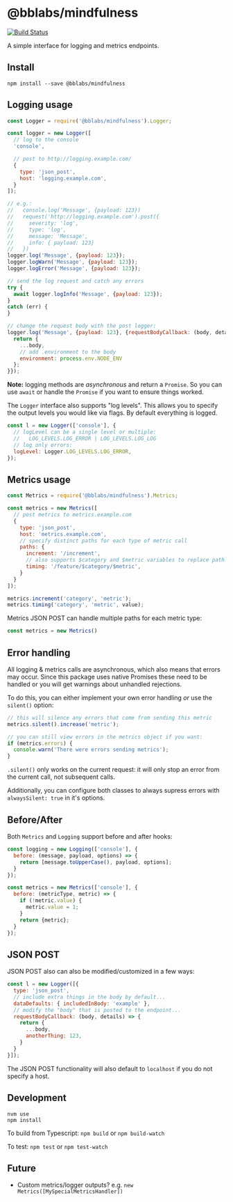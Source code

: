 # @bblabs/mindfulness

[![Build Status](https://travis-ci.org/bombbomb/mindfulness.svg?branch=master)](https://travis-ci.org/bombbomb/mindfulness)

A simple interface for logging and metrics endpoints.

## Install

    npm install --save @bblabs/mindfulness

## Logging usage

```javascript
const Logger = require('@bblabs/mindfulness').Logger;

const logger = new Logger([
  // log to the console
  'console',

  // post to http://logging.example.com/
  {
    type: 'json_post',
    host: 'logging.example.com',
  }
]);

// e.g.:
//   console.log('Message', {payload: 123})
//   request('http://logging.example.com').post({
//     severity: 'log',
//     type: 'log',
//     message: 'Message',
//     info: { payload: 123}
//   })
logger.log('Message', {payload: 123});
logger.logWarn('Message', {payload: 123});
logger.logError('Message', {payload: 123});

// send the log request and catch any errors
try {
  await logger.logInfo('Message', {payload: 123});
}
catch (err) {
}

// change the request body with the post logger:
logger.log('Message', {payload: 123}, {requestBodyCallback: (body, details) => {
  return {
    ...body,
    // add .environment to the body
    environment: process.env.NODE_ENV
  };
}});
```

**Note:** logging methods are _asynchronous_ and return a `Promise`. So you can use `await` or handle the `Promise` if you want to ensure things worked.

The `Logger` interface also supports "log levels". This allows you to specify the output levels you would like via flags. By default everything is logged.

```javascript
const l = new Logger(['console'], {
  // logLevel can be a single level or multiple:
  //   LOG_LEVELS.LOG_ERROR | LOG_LEVELS.LOG_LOG
  // log only errors:
  logLevel: Logger.LOG_LEVELS.LOG_ERROR,
});
```

## Metrics usage

```javascript
const Metrics = require('@bblabs/mindfulness').Metrics;

const metrics = new Metrics([
  // post metrics to metrics.example.com
  {
    type: 'json_post',
    host: 'metrics.example.com',
    // specify distinct paths for each type of metric call
    paths: {
      increment: '/increment',
      // also supports $category and $metric variables to replace path with those items
      timing: '/feature/$category/$metric',
    }
  }
]);

metrics.increment('category', 'metric');
metrics.timing('category', 'metric', value);
```

Metrics JSON POST can handle multiple paths for each metric type:

```javascript
const metrics = new Metrics()
```

## Error handling

All logging & metrics calls are asynchronous, which also means that errors may occur. Since this package uses native Promises these need to be handled or you will get warnings about unhandled rejections.

To do this, you can either implement your own error handling _or_ use the `silent()` option:

```javascript
// this will silence any errors that come from sending this metric
metrics.silent().increase('metric');

// you can still view errors in the metrics object if you want:
if (metrics.errors) {
  console.warn('There were errors sending metrics');
}
```

`.silent()` only works on the current request: it will only stop an error from the current call, not subsequent calls.

Additionally, you can configure both classes to always supress errors with `alwaysSilent: true` in it's options.

## Before/After

Both `Metrics` and `Logging` support before and after hooks:

```javascript
const logging = new Logging(['console'], {
  before: (message, payload, options) => {
    return [message.toUpperCase(), payload, options];
  }
});

const metrics = new Metrics(['console'], {
  before: (metricType, metric) => {
    if (!metric.value) {
      metric.value = 1;
    }
    return {metric};
  }
});
```

## JSON POST

JSON POST also can also be modified/customized in a few ways:

```javascript
const l = new Logger([{
  type: 'json_post',
  // include extra things in the body by default...
  dataDefaults: { includedInBody: 'example' },
  // modify the "body" that is posted to the endpoint...
  requestBodyCallback: (body, details) => {
    return {
      ...body,
      anotherThing: 123,
    }
  }
}]);
```

The JSON POST functionality will also default to `localhost` if you do not specify a host.

## Development

```
nvm use
npm install
```

To build from Typescript: `npm build` or `npm build-watch`

To test: `npm test` or `npm test-watch`

## Future

* Custom metrics/logger outputs? e.g. `new Metrics([MySpecialMetricsHandler])`
